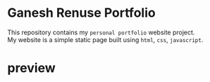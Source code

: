 # Ganesh Renuse Portfolio 
This repository contains my `personal portfolio` website project.
<br>
My website is a simple static page built using `html`, `css`, `javascript`.
<h1>preview</h1>

